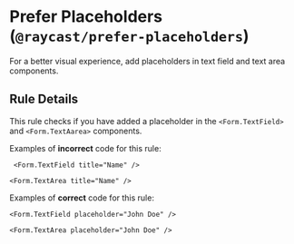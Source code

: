 # Prefer Placeholders (`@raycast/prefer-placeholders`)

<!-- end auto-generated rule header -->

For a better visual experience, add placeholders in text field and text area components.

## Rule Details

This rule checks if you have added a placeholder in the `<Form.TextField>` and `<Form.TextAarea>` components.

Examples of **incorrect** code for this rule:

```tsx
 <Form.TextField title="Name" />
```

```tsx
<Form.TextArea title="Name" />
```

Examples of **correct** code for this rule:

```tsx
<Form.TextField placeholder="John Doe" />
```

```tsx
<Form.TextArea placeholder="John Doe" />
```